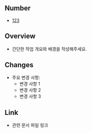 ## Number
- [123](https://your-jira-instance.com/browse/JIRA-123) <!-- 번호와 링크를 추가 -->

## Overview
- 간단한 작업 개요와 배경을 작성해주세요.

## Changes
- 주요 변경 사항:
    - 변경 사항 1
    - 변경 사항 2
    - 변경 사항 3

## Link
- 관련 문서 파일 링크
